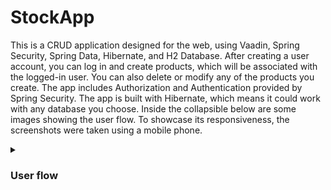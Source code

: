 # StockApp
This is a CRUD application designed for the web, using Vaadin, Spring Security, Spring Data, Hibernate, and H2 Database. 
After creating a user account, you can log in and create products, which will be associated with the logged-in user. You can also delete or modify any of the products you create. The app includes Authorization and Authentication provided by Spring Security. The app is built with Hibernate, which means it could work with any database you choose. Inside the collapsible below are some images showing the user flow. To showcase its responsiveness, the screenshots were taken using a mobile phone.

<details>
 <summary><h3>User flow</h3></summary>
 
 Login View:
 
 <img src="/Apphotos/LoginView.jpg" alt="Login View" width="190"/>
 
 Creating a user:
 
 <img src="/Apphotos/RegisterView.jpg" alt="Register View" width="190"/>
 
 Logging in:

 <img src="/Apphotos/LogingIn.jpeg" alt="Loggin in View" width="190"/>
 
 Empty grid:
 
 <img src="/Apphotos/EmptyGridView.jpg" alt="EmptyGrid View" width="190"/>
 
 Add product form view:
 
 <img src="/Apphotos/FromView.jpg" alt="FormView View" width="190"/>
 
 Grid view with previously addded procuts in it:
 
 <img src="/Apphotos/GridView.jpg" alt="GridView View" width="190"/>


And the changes reflected on the database:
 
 
<img src="/Apphotos/Products.jpg" alt="Prod" width="300"/>
 
<img src="/Apphotos/Users.jpg" alt="Users" width="300"/>

</details>
